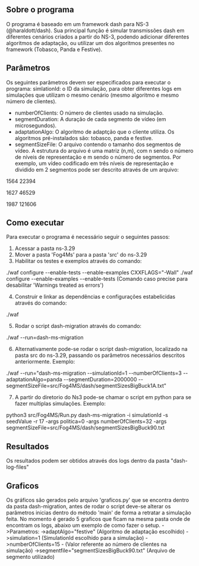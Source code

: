 ## Sobre o programa
O programa é baseado em um framework dash para NS-3 (@haraldott/dash). Sua principal função é simular transmissões dash em diferentes cenários criados a partir do NS-3, podendo adicionar diferentes algoritmos de adaptação, ou utilizar um dos algoritmos presentes no framework (Tobasco, Panda e Festive).

## Parâmetros
Os seguintes parâmetros devem ser especificados para executar o programa:
simlationId: o ID da simulação, para obter diferentes logs em simulações que utilizam o mesmo cenário (mesmo algoritmo e mesmo número de clientes).
- numberOfClients: O número de clientes usado na simulação.
- segmentDuration: A duração de cada segmento de vídeo (em microsegundos).
- adaptationAlgo: O algoritmo de adaptção que o cliente utiliza. Os algoritmos pré-instalados são: tobasco, panda e festive.
- segmentSizeFile: O arquivo contendo o tamanho dos segmentos de vídeo. A estrutura do arquivo é uma matriz (n,m), com n sendo o número de níveis de representação e m sendo o número de segmentos. Por exemplo, um vídeo codificado em três níveis de representação e dividido em 2 segmentos pode ser descrito através de um arquivo:

1564 22394

1627 46529

1987 121606

## Como executar

Para executar o programa é necessário seguir o seguintes passos:

1. Acessar a pasta ns-3.29
2. Mover a pasta 'Fog4Ms' para a pasta 'src' do ns-3.29 
3. Habilitar os testes e exemplos através do comando:

  ./waf configure --enable-tests --enable-examples
  CXXFLAGS="-Wall" ./waf configure --enable-examples --enable-tests (Comando caso precise para desabilitar 'Warnings treated as errors')

4. Construir e linkar as dependências e configurações estabelicidas através do comando:

  ./waf

5. Rodar o script dash-migration através do comando:

  ./waf --run=dash-ms-migration

6. Alternativamente pode-se rodar o script dash-migration, localizado na pasta src do ns-3.29, passando os parâmetros necessários descritos anteriormente. Exemplo:

  ./waf --run="dash-ms-migration --simulationId=1 --numberOfClients=3 --adaptationAlgo=panda --segmentDuration=2000000 --segmentSizeFile=src/Fog4MS/dash/segmentSizesBigBuck1A.txt"
  
7. A partir do diretorio do Ns3 pode-se chamar o script em python para se fazer multiplas simulações. Exemplo:

  python3 src/Fog4MS/Run.py dash-ms-migration -i simulationId -s seedValue -r 17 -args politica=0 -args numberOfClients=32 -args segmentSizeFile=src/Fog4MS/dash/segmentSizesBigBuck90.txt
  
## Resultados
Os resultados podem ser obtidos através dos logs dentro da pasta "dash-log-files"

## Graficos
Os gráficos são gerados pelo arquivo 'graficos.py' que se encontra dentro da pasta dash-migration, antes de rodar o script deve-se alterar os parâmetros inicias dentro do método 'main' de forma a retratar a simulação feita. No momento é gerado 5 graficos que ficam na mesma pasta onde de encontram os logs, abaixo um exemplo de como fazer o setup.
->Parametros:
   ->adaptAlgo="festive" (Algoritmo de adaptação escolhido)
   ->simulation=1  (SimulationId escolhido para a simulação)
   ->numberOfClients=15 - (Valor referente ao número de clientes na simulação)
   ->segmentfile="segmentSizesBigBuck90.txt" (Arquivo de segmento utilizado)
